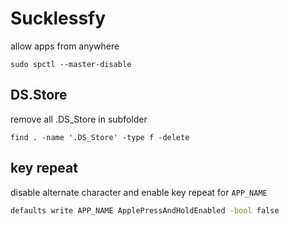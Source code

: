 <!-- toc -->
# Sucklessfy

allow apps from anywhere

```shell
sudo spctl --master-disable
```

## DS.Store

remove all .DS_Store in subfolder

```shell
find . -name '.DS_Store' -type f -delete
```

## key repeat

disable alternate character and enable key repeat for `APP_NAME`

```bash
defaults write APP_NAME ApplePressAndHoldEnabled -bool false
```

